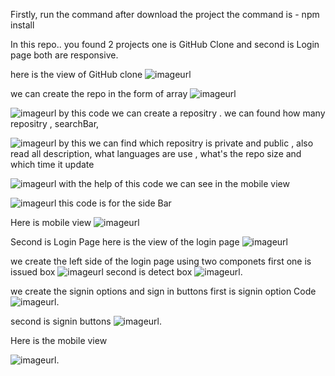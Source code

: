 Firstly, run the command after download the project the command is - npm install

In this repo.. you found 2 projects one is GitHub Clone and second is Login page both are responsive.

here is the view of GitHub clone
 ![imageurl](https://github.com/Harshit001-ctrl/codeAnt/blob/edc2c0d299e786f84a3e8bac9be6116908940a48/github.png)

we can create the repo in the form of array
 ![imageurl](https://github.com/Harshit001-ctrl/codeAnt/blob/36703608e102bb101e660ca60985427fe34dc47f/create%20repo.png)

![imageurl](https://github.com/Harshit001-ctrl/codeAnt/blob/75f0d2fead3a27b076c55b1314c447b0ee44135d/Repo%20code.png)
by this code we can create a repositry . we can found how many repositry , searchBar, 

![imageurl](https://github.com/Harshit001-ctrl/codeAnt/blob/9075bc5f71626ce655dc9b94451a6037ae8dd7eb/Repo%20Info.png)
by this we can find which repositry is private and public , also read all description, what languages are use , what's the repo size and which time it update

![imageurl](https://github.com/Harshit001-ctrl/codeAnt/blob/9075bc5f71626ce655dc9b94451a6037ae8dd7eb/Repo%20Info.png)
with the help of this code we can see in the mobile view

![imageurl](https://github.com/Harshit001-ctrl/codeAnt/blob/9075bc5f71626ce655dc9b94451a6037ae8dd7eb/SideBar%20Code.png)
this code is for the side Bar

   Here is mobile view
![imageurl](https://github.com/Harshit001-ctrl/codeAnt/blob/7a207288b557288bb3a0e6ef13f4839aded1bb53/Mobile%20view.png)



Second is Login Page 
here is the view of the login page 
![imageurl](https://github.com/Harshit001-ctrl/codeAnt/blob/36703608e102bb101e660ca60985427fe34dc47f/login.png)

we create the left side of the login page using two componets first one is 
issued box
![imageurl](https://github.com/Harshit001-ctrl/codeAnt/blob/36703608e102bb101e660ca60985427fe34dc47f/issue%20box.png)
second is detect box
![imageurl](https://github.com/Harshit001-ctrl/codeAnt/blob/36703608e102bb101e660ca60985427fe34dc47f/detect.png).

we create the signin options and sign in buttons
first is signin option  Code
![imageurl](https://github.com/Harshit001-ctrl/codeAnt/blob/36703608e102bb101e660ca60985427fe34dc47f/Sign%20option.png).

second is signin buttons
![imageurl](https://github.com/Harshit001-ctrl/codeAnt/blob/36703608e102bb101e660ca60985427fe34dc47f/sign%20button.png).

Here is the mobile view

![imageurl](https://github.com/Harshit001-ctrl/codeAnt/blob/ff0cec7ea5a738c46f7504b5dec549cc8c316ceb/login%20mobile%20.png).




